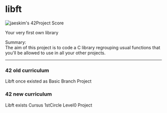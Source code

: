 # libft


![jaeskim's 42Project Score](https://badge42.herokuapp.com/api/project/mmizuno/Libft)  

Your very first own library  

Summary:  
The aim of this project is to code a C library regrouping usual functions that you'll be allowed to use in all your other projects.  


---


### 42 old curriculum

Libft once existed as Basic Branch Project  

### 42 new curriculum

Libft exists Cursus 1stCircle Level0 Project

